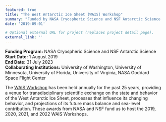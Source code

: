 ```yaml
---
featured: true
title: "The West Antarctic Ice Sheet (WAIS) Workshop"
summary: "Funded by NASA Cryospheric Science and NSF Antarctic Science (9/1/2019 to 8/31/2023)"
date: '2019-09-01'

# Optional external URL for project (replaces project detail page).
external_link: ''
---
```

  **Funding Program:** NASA Cryospheric Science and NSF Antarctic Science<br>
  **Start Date:** 1 August 2019 <br>
  **End Date:** 31 July 2023  <br>
  **Collaborating Institutions:** University of Washington, University of Minnesota, University of Florida, University of Virginia, NASA Goddard Space Flight Center

  The [WAIS Workshop](https://www.waisworkshop.org) has been held annually for the past 25 years, providing a venue for transdisciplinary scientific exchange on the state and behavior of the West Antarctic Ice Sheet, processes that influence its changing behavior, and projections of its future mass balance and sea-level contribution. These awards from NASA and NSF fund us to host the 2019, 2020, 2021, and 2022 WAIS Workshops.
